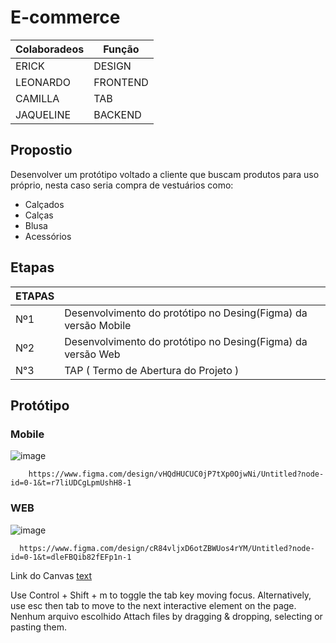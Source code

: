 # E-commerce

| Colaboradeos | Função |
| ------------ | ------ |
| ERICK | DESIGN |
| LEONARDO | FRONTEND |
| CAMILLA | TAB |
| JAQUELINE | BACKEND |

## Propostio 

Desenvolver um protótipo voltado a cliente que buscam produtos para uso próprio, nesta caso seria compra de vestuários como:
* Calçados
* Calças
* Blusa
* Acessórios

## Etapas

| ETAPAS | |
| ---- | ---- |
| Nº1 | Desenvolvimento do protótipo no Desing(Figma) da versão Mobile |
| Nº2 | Desenvolvimento do protótipo no Desing(Figma) da versão Web | 
| N°3 | TAP ( Termo de Abertura do Projeto ) | 


## Protótipo

### Mobile

  ![image](https://github.com/user-attachments/assets/c5794946-465d-4846-9503-0f6de0150aed)

```
    https://www.figma.com/design/vHQdHUCUC0jP7tXp0OjwNi/Untitled?node-id=0-1&t=r7liUDCgLpmUshH8-1
```

### WEB

  ![image](https://github.com/user-attachments/assets/af7b7498-95e4-4216-bf7e-f9fb9316687e)


```
  https://www.figma.com/design/cR84vljxD6otZBWUos4rYM/Untitled?node-id=0-1&t=dleFBQib82fEFp1n-1
```

Link do Canvas [text](https://www.canva.com/design/DAGN67pV63U/shFGK-hi4HWQwjiE9saieA/edit?utm_content=DAGN67pV63U&utm_campaign=designshare&utm_medium=link2&utm_source=sharebutton)

Use Control + Shift + m to toggle the tab key moving focus. Alternatively, use esc then tab to move to the next interactive element on the page.
Nenhum arquivo escolhido
Attach files by dragging & dropping, selecting or pasting them.
